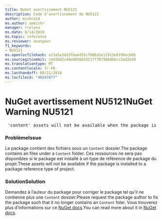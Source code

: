 ```yaml
---
title: NuGet avertissement NU5121
description: Code d’avertissement de NU5121
author: mishra14
ms.author: anmishr
manager: rrelyea
ms.date: 8/14/2018
ms.topic: reference
ms.reviewer: anangaur
f1_keywords:
- NU5121
ms.openlocfilehash: e13a5a3dd3fbaed55cf606a5e11913e9199ecb05
ms.sourcegitcommit: c643dd2c44e085601551ff7079d696bcc3ad2b49
ms.translationtype: MT
ms.contentlocale: fr-FR
ms.lasthandoff: 08/21/2018
ms.locfileid: "40247877"
---
```

# <a name="nuget-warning-nu5121"></a><span data-ttu-id="239ab-103">NuGet avertissement NU5121</span><span class="sxs-lookup"><span data-stu-id="239ab-103">NuGet Warning NU5121</span></span>
<pre> 'content' assets will not be available when the package is installed after the migration.</pre>

### <a name="issue"></a><span data-ttu-id="239ab-104">Problème</span><span class="sxs-lookup"><span data-stu-id="239ab-104">Issue</span></span>

<span data-ttu-id="239ab-105">Le package contient des fichiers sous un `Content` dossier.</span><span class="sxs-lookup"><span data-stu-id="239ab-105">The package contains an files under a `Content` folder.</span></span> <span data-ttu-id="239ab-106">Ces ressources ne sera pas disponibles si le package est installé à un type de référence de package du projet.</span><span class="sxs-lookup"><span data-stu-id="239ab-106">These assets will not be available if the package is installed to a package reference type of project.</span></span>


### <a name="solution"></a><span data-ttu-id="239ab-107">Solution</span><span class="sxs-lookup"><span data-stu-id="239ab-107">Solution</span></span>

<span data-ttu-id="239ab-108">Demandez à l’auteur du package pour corriger le package tel qu’il ne contienne plus une `Content` dossier.</span><span class="sxs-lookup"><span data-stu-id="239ab-108">Please request the package author to fix the package such that it no longer contains an `Content` foler.</span></span> <span data-ttu-id="239ab-109">Vous trouverez plus d’informations sur ce [NuGet docs](https://docs.microsoft.com/en-us/nuget/reference/migrate-packages-config-to-package-reference).</span><span class="sxs-lookup"><span data-stu-id="239ab-109">You can read more about it in [NuGet docs](https://docs.microsoft.com/en-us/nuget/reference/migrate-packages-config-to-package-reference).</span></span>

